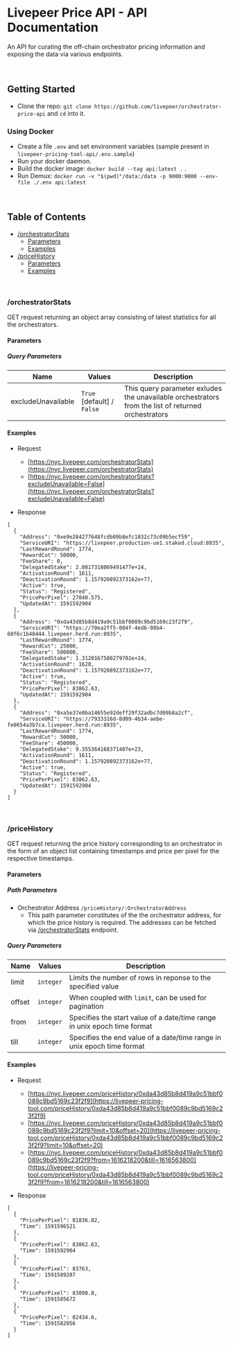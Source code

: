 # Livepeer Price API - API Documentation

An API for curating the off-chain orchestrator pricing information and exposing the data via various endpoints.

<br>

## Getting Started

* Clone the repo: ```git clone https://github.com/livepeer/orchestrator-price-api``` and ```cd``` into it. 

### Using Docker

* Create a file ```.env``` and set environment variables (sample present in ```livepeer-pricing-tool-api/.env.sample```)
* Run your docker daemon.
* Build the docker image: ```docker build --tag api:latest .``` .
* Run Demux: ```docker run -v "$(pwd)"/data:/data -p 9000:9000 --env-file ./.env api:latest```

<br>

## Table of Contents

  - [/orchestratorStats](#orchestratorstats)
    - [Parameters](#parameters)
    - [Examples](#examples)
  - [/priceHistory](#pricehistory)
    - [Parameters](#parameters-1)
    - [Examples](#examples-1)

<br>

### /orchestratorStats

GET request returning an object array consisting of latest statistics for all the orchestrators.

#### Parameters

##### Query Parameters

| Name | Values | Description |
|--|--|--|
| excludeUnavailable | ```True``` [default] / ```False``` | This query parameter exludes the unavailable orchestrators from the list of returned orchestrators |

#### Examples

- Request
    - [https://nyc.livepeer.com/orchestratorStats](https://nyc.livepeer.com/orchestratorStats)
    - [https://nyc.livepeer.com/orchestratorStats?excludeUnavailable=False](https://nyc.livepeer.com/orchestratorStats?excludeUnavailable=False)


- Response

```
[
  {
    "Address": "0xe9e284277648fcdb09b8efc1832c73c09b5ecf59",
    "ServiceURI": "https://livepeer.production-ue1.staked.cloud:8935",
    "LastRewardRound": 1774,
    "RewardCut": 50000,
    "FeeShare": 0,
    "DelegatedStake": 2.0817318069491477e+24,
    "ActivationRound": 1611,
    "DeactivationRound": 1.157920892373162e+77,
    "Active": true,
    "Status": "Registered",
    "PricePerPixel": 27840.575,
    "UpdatedAt": 1591592904
  },
  {
    "Address": "0xda43d85b8d419a9c51bbf0089c9bd5169c23f2f9",
    "ServiceURI": "https://70ea2ff5-004f-4ed6-98b4-60f6c1b48444.livepeer.herd.run:8935",
    "LastRewardRound": 1774,
    "RewardCut": 25000,
    "FeeShare": 500000,
    "DelegatedStake": 1.3120167580279702e+24,
    "ActivationRound": 1620,
    "DeactivationRound": 1.157920892373162e+77,
    "Active": true,
    "Status": "Registered",
    "PricePerPixel": 83862.63,
    "UpdatedAt": 1591592904
  },
  {
    "Address": "0xa5e37e0ba14655e92deff29f32adbc7d09b8a2cf",
    "ServiceURI": "https://7933316d-8d09-4b34-aebe-fe0654a3b7ca.livepeer.herd.run:8935",
    "LastRewardRound": 1774,
    "RewardCut": 50000,
    "FeeShare": 450000,
    "DelegatedStake": 9.355364168371407e+23,
    "ActivationRound": 1611,
    "DeactivationRound": 1.157920892373162e+77,
    "Active": true,
    "Status": "Registered",
    "PricePerPixel": 83862.63,
    "UpdatedAt": 1591592904
  }
]
```

<br/>

### /priceHistory

GET request returning the price history corresponding to an orchestrator in the form of an object list containing timestamps and price per pixel for the respective timestamps.

#### Parameters

##### Path Parameters

- Orchestrator Address ```/priceHistory/:OrchestratorAddress```
    - This path parameter constitutes of the the orchestrator address, for which the price history is required. The addresses can be fetched via [/orchestratorStats](#orchestratorStats) endpoint.

##### Query Parameters

| Name | Values | Description |
|--|--|--|
| limit | ```integer``` | Limits the number of rows in reponse to the specified value |
| offset | ```integer``` | When coupled with ```limit```, can be used for pagination |
| from | ```integer``` | Specifies the start value of a date/time range in unix epoch time format |
| till | ```integer``` | Specifies the end value of a date/time range in unix epoch time format |


#### Examples

- Request
    - [https://nyc.livepeer.com/priceHistory/0xda43d85b8d419a9c51bbf0089c9bd5169c23f2f9](https://livepeer-pricing-tool.com/priceHistory/0xda43d85b8d419a9c51bbf0089c9bd5169c23f2f9)
    - [https://nyc.livepeer.com/priceHistory/0xda43d85b8d419a9c51bbf0089c9bd5169c23f2f9?limit=10&offset=20](https://livepeer-pricing-tool.com/priceHistory/0xda43d85b8d419a9c51bbf0089c9bd5169c23f2f9?limit=10&offset=20)
    - [https://nyc.livepeer.com/priceHistory/0xda43d85b8d419a9c51bbf0089c9bd5169c23f2f9?from=1616218200&till=1616563800](https://livepeer-pricing-tool.com/priceHistory/0xda43d85b8d419a9c51bbf0089c9bd5169c23f2f9?from=1616218200&till=1616563800)


- Response

```
[
  {
    "PricePerPixel": 81836.82,
    "Time": 1591596521
  },
  {
    "PricePerPixel": 83862.63,
    "Time": 1591592904
  },
  {
    "PricePerPixel": 83763,
    "Time": 1591589287
  },
  {
    "PricePerPixel": 83098.8,
    "Time": 1591585672
  },
  {
    "PricePerPixel": 82434.6,
    "Time": 1591582056
  }
]
```



